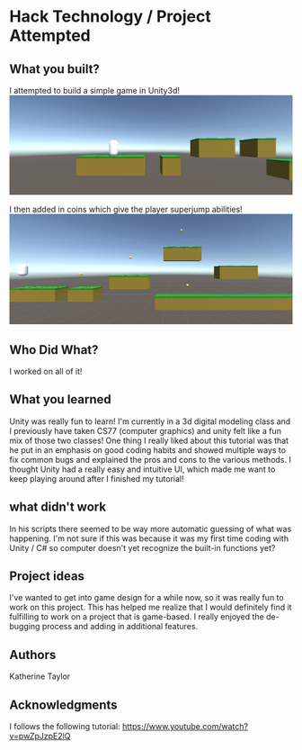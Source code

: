 # Hack Technology / Project Attempted


## What you built? 

I attempted to build a simple game in Unity3d!
![](./images/sc1.png)

I then added in coins which give the player superjump abilities!
![](./images/sc2.png)


## Who Did What?

I worked on all of it!

## What you learned

Unity was really fun to learn! I'm currently in a 3d digital modeling class and I previously have taken CS77 (computer graphics) and unity felt like a fun mix of those two classes! One thing I really liked about this tutorial was that he put in an emphasis on good coding habits and showed multiple ways to fix common bugs and explained the pros and cons to the various methods. I thought Unity had a really easy and intuitive UI, which made me want to keep playing around after I finished my tutorial!  

## what didn't work
In his scripts there seemed to be way more automatic guessing of what was happening. I'm not sure if this was because it was my first time coding with Unity / C# so computer doesn't yet recognize the built-in functions yet?  

## Project ideas
I've wanted to get into game design for a while now, so it was really fun to work on this project. This has helped me realize that I would definitely find it fulfilling to work on a project that is game-based. I really enjoyed the de-bugging process and adding in additional features. 

## Authors

Katherine Taylor

## Acknowledgments

I follows the following tutorial: https://www.youtube.com/watch?v=pwZpJzpE2lQ 
